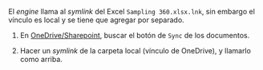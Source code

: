 

El _engine_ llama al _symlink_ del Excel `Sampling 360.xlsx.lnk`, sin embargo el vínculo es 
local y se tiene que agregar por separado. 

1. En [OneDrive/Sharepoint][sharepoint], buscar el botón de `Sync` de los documentos. 

2. Hacer un _symlink_ de la carpeta local (vínculo de OneDrive), y llamarlo como arriba. 



[sharepoint]: https://bineomex.sharepoint.com/sites/MotorDeCobranza